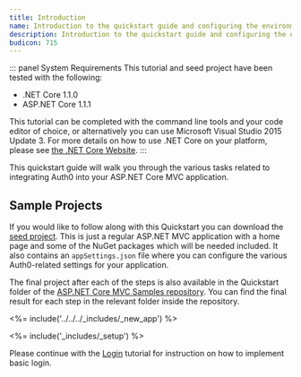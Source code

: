 ```yaml
---
title: Introduction
name: Introduction to the quickstart guide and configuring the environment
description: Introduction to the quickstart guide and configuring the environment.
budicon: 715
---
```


::: panel System Requirements
This tutorial and seed project have been tested with the following:

* .NET Core 1.1.0
* ASP.NET Core 1.1.1

This tutorial can be completed with the command line tools and your code editor of choice, or alternatively you can use Microsoft Visual Studio 2015 Update 3. For more details on how to use .NET Core on your platform, please see [the .NET Core Website](https://www.microsoft.com/net/core).
:::

This quickstart guide will walk you through the various tasks related to integrating Auth0 into your ASP.NET Core MVC application.

## Sample Projects

If you would like to follow along with this Quickstart you can download the [seed project](https://github.com/auth0-samples/auth0-aspnetcore-mvc-samples/tree/master/Quickstart/00-Starter-Seed). This is just a regular ASP.NET MVC application with a home page and some of the NuGet packages which will be needed included. It also contains an `appSettings.json` file where you can configure the various Auth0-related settings for your application.

The final project after each of the steps is also available in the Quickstart folder of the [ASP.NET Core MVC Samples repository](https://github.com/auth0-samples/auth0-aspnetcore-mvc-samples/tree/master/Quickstart). You can find the final result for each step in the relevant folder inside the repository.

<%= include('../../../_includes/_new_app') %>

<%= include('_includes/_setup') %>

Please continue with the [Login](/quickstart/webapp/aspnet-core/01-login) tutorial for instruction on how to implement basic login.
